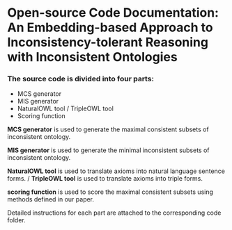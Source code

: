 # Open-source Code Documentation: An Embedding-based Approach to Inconsistency-tolerant Reasoning with Inconsistent Ontologies



### The source code is divided into four parts:

- MCS generator
- MIS generator
- NaturalOWL tool / TripleOWL tool
- Scoring function



**MCS generator**  is used to generate the maximal consistent subsets of inconsistent ontology. 

**MIS generator** is used to generate the minimal inconsistent subsets of inconsistent ontology.

**NaturalOWL tool** is used to translate axioms into natural language sentence forms. / **TripleOWL tool** is used to translate axioms into triple forms.

**scoring function** is used to score the maximal consistent subsets using methods defined in our paper.



Detailed instructions for each part are attached to the corresponding code folder.

















